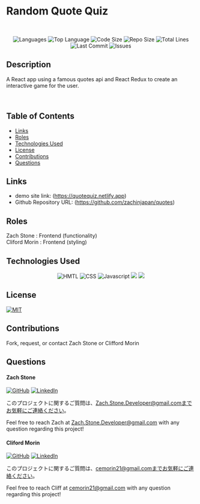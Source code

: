 # Random Quote Quiz

</br>
<p align="center">
    <img src="https://img.shields.io/github/languages/count/zachinjapan/quotes?style=plastic" alt="Languages" />
    <img src="https://img.shields.io/github/languages/top/zachinjapan/quotes?style=plastic&labelColor=yellow" alt="Top Language" />
    <img src="https://img.shields.io/github/languages/code-size/zachinjapan/quotes?style=plastic" alt="Code Size" />
    <img src="https://img.shields.io/github/repo-size/zachinjapan/quotes?style=plastic" alt="Repo Size" />   
    <img src="https://img.shields.io/tokei/lines/github/zachinjapan/quotes?style=plastic" alt="Total Lines" />
    <img src="https://img.shields.io/github/last-commit/zachinjapan/quotes?style=plastic" alt="Last Commit" />  
    <img src="https://img.shields.io/github/issues/zachinjapan/quotes?style=plastic" alt="Issues" />  
</p>

## Description

A React app using a famous quotes api and React Redux to create an interactive game for the user.

</br>

## Table of Contents

- [Links](#links)
- [Roles](#roles)
- [Technologies Used](#technologies-used)
- [License](#license)
- [Contributions](#contributions)
- [Questions](#questions)

## Links

- demo site link: (https://quotequiz.netlify.app)
- Github Repository URL: (https://github.com/zachinjapan/quotes)

## Roles

Zach Stone : Frontend (functionality) </br>
Cliford Morin : Frontend (styling)

## Technologies Used

<p align="center">
  <img src="https://img.shields.io/badge/-HTML-orange?style=for-the-badge"  alt="HMTL" /></a>
<img src="https://img.shields.io/badge/-CSS-blue?style=for-the-badge" alt="CSS" /></a>
  <img src="https://img.shields.io/badge/-Javascript-yellow?style=for-the-badge" alt="Javascript" /></a>
  <img src="https://img.shields.io/badge/react-%2320232a.svg?style=for-the-badge&logo=react&logoColor=%2361DAFB">
  <img src="https://img.shields.io/badge/redux-%23593d88.svg?style=for-the-badge&logo=redux&logoColor=white">
</p>

## License

[![MIT](https://img.shields.io/badge/license-MIT-green?style=plastic)](https://github.com/git/git-scm.com/blob/main/MIT-LICENSE.txt)

## Contributions

Fork, request, or contact Zach Stone or Clifford Morin

## Questions

#### Zach Stone

[![GitHub](https://img.shields.io/badge/My%20GitHub-Click%20Me!-blueviolet?style=plastic&logo=GitHub)](https://github.com/zachinjapan)
[![LinkedIn](https://img.shields.io/badge/My%20LinkedIn-Click%20Me!-grey?style=plastic&logo=LinkedIn&labelColor=blue)](https://www.linkedin.com/in/zach-stone-45b649211/)


このプロジェクトに関するご質問は、Zach.Stone.Developer@gmail.comまでお気軽にご連絡ください。

Feel free to reach Zach at Zach.Stone.Developer@gmail.com with any question regarding this project!


#### Cliford Morin

[![GitHub](https://img.shields.io/badge/My%20GitHub-Click%20Me!-blueviolet?style=plastic&logo=GitHub)](https://github.com/CliffordMorin)
[![LinkedIn](https://img.shields.io/badge/My%20LinkedIn-Click%20Me!-grey?style=plastic&logo=LinkedIn&labelColor=blue)](https://www.linkedin.com/in/morin-clifford-129888a9/)

このプロジェクトに関するご質問は、cemorin21@gmail.comまでお気軽にご連絡ください。

Feel free to reach Cliff at cemorin21@gmail.com with any question regarding this project!
